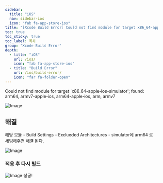 ```yaml
---
sidebar:
  title: "iOS"
  nav: sidebar-ios
  icon: "fab fa-app-store-ios"
title: "[Xcode Build Error] Could not find module for target x86_64-apple-ios-simulator"
toc: true
toc_sticky: true
toc_label: 목차
group: "Xcode Build Error"
depth: 
  - title: "iOS"
    url: /ios/
    icon: "fab fa-app-store-ios"
  - title: "Build Error"
    url: /ios/build-error/
    icon: "far fa-folder-open"
---
```

Could not find module for target 'x86_64-apple-ios-simulator'; found: arm64, armv7-apple-ios, arm64-apple-ios, arm, armv7

![Image](https://drive.google.com/uc?export=view&id=1iZLJnFW-_V-TOCx4fwrFP3yQzJ_McebF)

## 해결
해당 모듈 - Build Settings - Exclueded Architectures - simulator에 arm64 로 세팅해주면 해결 된다.

![Image](https://drive.google.com/uc?export=view&id=1oGNhXAruLvcKy29j_gxOf8a98n4fFXcc)

### 적용 후 다시 빌드
![Image](https://drive.google.com/uc?export=view&id=1i-J-7IyDUT25NOu5oFdq6mzbKBEG-0_d)
성공!
